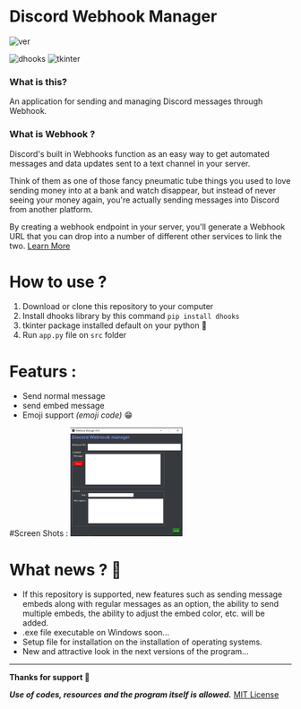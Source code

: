 # Discord Webhook Manager
![ver](https://img.shields.io/badge/version-0.2-orange)

![dhooks](https://img.shields.io/badge/dhooks-1.1.4-green)
![tkinter](https://img.shields.io/badge/tkinter-8.6.12-yellow)

<h3>
  What is this?
</h3>
An application for sending and managing Discord messages through Webhook.
<h3>
  What is Webhook ?
</h3>
Discord's built in Webhooks function as an easy way to get automated messages and data updates sent to a text channel in your server.

Think of them as one of those fancy pneumatic tube things you used to love sending money into at a bank and watch disappear, but instead of never seeing your money again, you're actually sending messages into Discord from another platform.

By creating a webhook endpoint in your server, you'll generate a Webhook URL that you can drop into a number of different other services to link the two. [Learn More](https://support.discord.com/hc/en-us/articles/228383668-Intro-to-Webhooks)


# How to use ?
1. Download or clone this repository to your computer
2. Install dhooks library by this command `pip install dhooks`
3. tkinter package installed default on your python 🐍
4. Run `app.py` file on `src` folder

# Featurs :
- Send normal message
- send embed message
- Emoji support *(emoji code)* 😁

#Screen Shots :
<img src="https://github.com/farzadoxo/discord-webhook-manager/blob/master/readme%2Fscreenshot%2Fscreenshot1.PNG" width=200px>
# What news ? 📰
+ If this repository is supported, new features such as sending message embeds along with regular messages as an option, the ability to send multiple embeds, the ability to adjust the embed color, etc. will be added.
+ .exe file executable on Windows soon...
+ Setup file for installation on the installation of operating systems.
+ New and attractive look in the next versions of the program...

______________________
**Thanks for support 💖**

***Use of codes, resources and the program itself is allowed.*** [MIT License](https://github.com/farzadoxo/discord-webhook-manager/blob/master/LICENSE)
